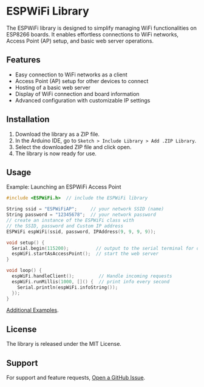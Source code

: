 # ESPWiFi Library

The ESPWiFi library is designed to simplify managing WiFi functionalities on ESP8266 boards. It enables effortless connections to WiFi networks, Access Point (AP) setup, and basic web server operations.

## Features

- Easy connection to WiFi networks as a client
- Access Point (AP) setup for other devices to connect
- Hosting of a basic web server
- Display of WiFi connection and board information
- Advanced configuration with customizable IP settings

## Installation

1. Download the library as a ZIP file.
2. In the Arduino IDE, go to `Sketch > Include Library > Add .ZIP Library`.
3. Select the downloaded ZIP file and click open.
4. The library is now ready for use.

## Usage

Example: Launching an ESPWiFi Access Point

```cpp
#include <ESPWiFi.h>  // include the ESPWiFi library

String ssid = "ESPWiFiAP";     // your network SSID (name)
String password = "12345678";  // your network password
// create an instance of the ESPWiFi class with
// the SSID, password and Custom IP address
ESPWiFi espWiFi(ssid, password, IPAddress(9, 9, 9, 9));

void setup() {
  Serial.begin(115200);          // output to the serial terminal for debugging
  espWiFi.startAsAccessPoint();  // start the web server
}

void loop() {
  espWiFi.handleClient();         // Handle incoming requests
  espWiFi.runMillis(1000, []() {  // print info every second
    Serial.println(espWiFi.infoString());
  });
}
```
[Additional Examples](https://github.com/seemywingz/ESPWiFi/tree/main/examples).

## License

The library is released under the MIT License.

## Support

For support and feature requests, [Open a GitHub Issue](https://github.com/seemywingz/ESPWiFi/issues).
